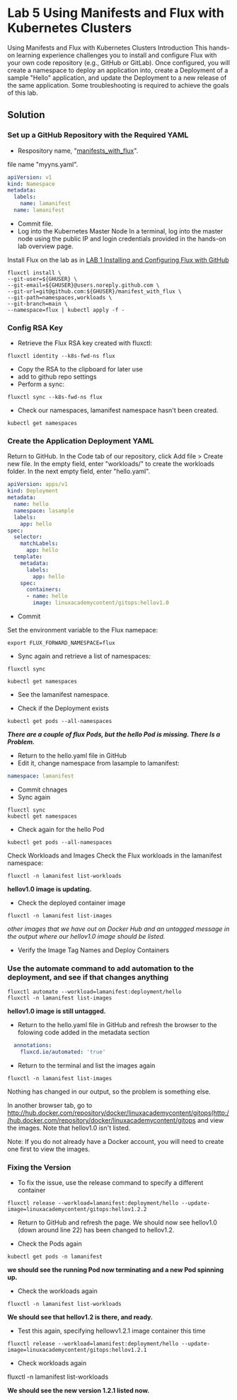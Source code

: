 # Lab 5 Using Manifests and Flux with Kubernetes Clusters

Using Manifests and Flux with Kubernetes Clusters
Introduction
This hands-on learning experience challenges you to install and configure Flux with your own code repository (e.g., GitHub or GitLab). Once configured, you will create a namespace to deploy an application into, create a Deployment of a sample "Hello" application, and update the Deployment to a new release of the same application. Some troubleshooting is required to achieve the goals of this lab.

## Solution

### Set up a GitHub Repository with the Required YAML

- Respository name, "[manifests_with_flux](https://github.com/andrevst/manifest_with_flux)".

file name "myyns.yaml".

```YAML
apiVersion: v1
kind: Namespace
metadata:
  labels:
    name: lamanifest
  name: lamanifest
```

- Commit file.
- Log into the Kubernetes Master Node
In a terminal, log into the master node using the public IP and login credentials provided in the hands-on lab overview page.

Install Flux on the lab as in [LAB 1 Installing and Configuring Flux with GitHub](##lab-1-installing-and-configuring-flux-with-github)

```shell
fluxctl install \
--git-user=${GHUSER} \
--git-email=${GHUSER}@users.noreply.github.com \
--git-url=git@github.com:${GHUSER}/manifest_with_flux \
--git-path=namespaces,workloads \
--git-branch=main \
--namespace=flux | kubectl apply -f -
```

### Config RSA Key

- Retrieve the Flux RSA key created with fluxctl:

```shell
fluxctl identity --k8s-fwd-ns flux
```

- Copy the RSA to the clipboard for later use
- add to github repo settings
- Perform a sync:

```shell
fluxctl sync --k8s-fwd-ns flux
```

- Check our namespaces, lamanifest namespace hasn't been created.

```shell
kubectl get namespaces
```

### Create the Application Deployment YAML

Return to GitHub.
In the Code tab of our repository, click Add file > Create new file.
In the empty field, enter "workloads/" to create the workloads folder.
In the next empty field, enter "hello.yaml".

```YAML
apiVersion: apps/v1
kind: Deployment
metadata:
  name: hello
  namespace: lasample
  labels:
    app: hello
spec:
  selector:
    matchLabels:
      app: hello
  template:
    metadata:
      labels:
        app: hello
    spec:
      containers:
      - name: hello
        image: linuxacademycontent/gitops:hellov1.0
```

- Commit

Set the environment variable to the Flux namepace:

```Shell
export FLUX_FORWARD_NAMESPACE=flux
```

- Sync again and retrieve a list of namespaces:

```shell
fluxctl sync
```

```shell
kubectl get namespaces
```

- See the lamanifest namespace.

- Check if the Deployment exists

```shell
kubectl get pods --all-namespaces
```

***There are a couple of flux Pods, but the hello Pod is missing. There Is a Problem.***

- Return to the hello.yaml file in GitHub
- Edit it, change namespace from lasample to lamanifest: 

```YAML
namespace: lamanifest
```

- Commit chnages
- Sync again

```Shell
fluxctl sync
kubectl get namespaces
```

- Check again for the hello Pod

```Shell
kubectl get pods --all-namespaces
```

Check Workloads and Images
Check the Flux workloads in the lamanifest namespace:

```Shell
fluxctl -n lamanifest list-workloads
```

**hellov1.0 image is updating.**

- Check the deployed container image

```Shell
fluxctl -n lamanifest list-images
```

*other images that we have out on Docker Hub and an untagged message in the output where our hellov1.0 image should be listed.*

- Verify the Image Tag Names and Deploy Containers

### Use the automate command to add automation to the deployment, and see if that changes anything

```Shell
fluxctl automate --workload=lamanifest:deployment/hello
fluxctl -n lamanifest list-images
```

**hellov1.0 image is still untagged.**

- Return to the hello.yaml file in GitHub and refresh the browser to the folowing code added in the metadata section

```YAML
  annotations:
    fluxcd.io/automated: 'true'
```

- Return to the terminal and list the images again

```Shell
fluxctl -n lamanifest list-images
```

Nothing has changed in our output, so the problem is something else.

In another browser tab, go to http://hub.docker.com/repository/docker/linuxacademycontent/gitops(http://hub.docker.com/repository/docker/linuxacademycontent/gitops and view the images. Note that hellov1.0 isn't listed.

Note: If you do not already have a Docker account, you will need to create one first to view the images.

### Fixing the Version

- To fix the issue, use the release command to specify a different container

```Shell
fluxctl release --workload=lamanifest:deployment/hello --update-image=linuxacademycontent/gitops:hellov1.2.2
```

- Return to GitHub and refresh the page. We should now see hellov1.0 (down around line 22) has been changed to hellov1.2.

- Check the Pods again

```Shell
kubectl get pods -n lamanifest
```

**we should see the running Pod now terminating and a new Pod spinning up.**

- Check the workloads again

```Shell
fluxctl -n lamanifest list-workloads
```

**We should see that hellov1.2 is there, and ready.**

- Test this again, specifying hellowv1.2.1 image container this time

```Shell
fluxctl release --workload=lamanifest:deployment/hello --update-image=linuxacademycontent/gitops:hellov1.2.1
```

- Check workloads again

fluxctl -n lamanifest list-workloads

**We should see the new version 1.2.1 listed now.**